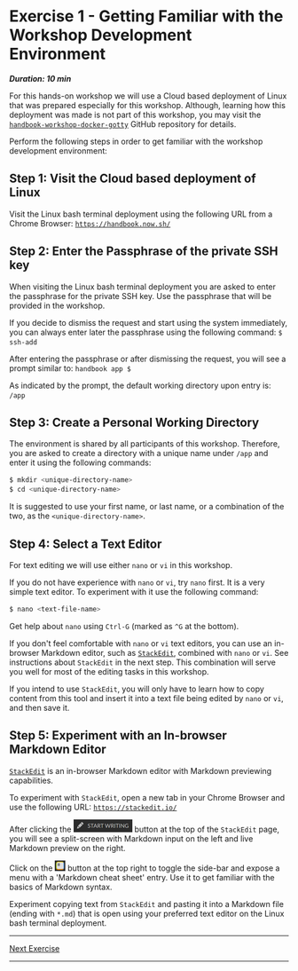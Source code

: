 # Exercise 1 - Getting Familiar with the Workshop Development Environment

***Duration: 10 min***

For this hands-on workshop we will use a Cloud based deployment of Linux that was prepared 
especially for this workshop. Although, learning how this deployment was made is not part of this 
workshop, you may visit the [`handbook-workshop-docker-gotty`][1] GitHub repository for details.

Perform the following steps in order to get familiar with the workshop development environment:


## Step 1: Visit the Cloud based deployment of Linux

Visit the Linux bash terminal deployment using the following URL from a Chrome Browser:
[`https://handbook.now.sh/`][2]


## Step 2: Enter the Passphrase of the private SSH key

When visiting the Linux bash terminal deployment you are asked to enter the passphrase for the 
private SSH key. Use the passphrase that will be provided in the workshop.

If you decide to dismiss the request and start using the system immediately, you can always enter
later the passphrase using the following command: `$ ssh-add`

After entering the passphrase or after dismissing the request, you will see a prompt similar to: 
`handbook app $ `

As indicated by the prompt, the default working directory upon entry is: `/app`


## Step 3: Create a Personal Working Directory

The environment is shared by all participants of this workshop. Therefore, you are asked 
to create a directory with a unique name under `/app` and enter it using the following commands:

```bash
$ mkdir <unique-directory-name>
$ cd <unique-directory-name>
```

It is suggested to use your first name, or last name, or a combination of the two, as the 
`<unique-directory-name>`.


## Step 4: Select a Text Editor

For text editing we will use either `nano` or `vi` in this workshop.

If you do not have experience with `nano` or `vi`, try `nano` first. It is a very simple text 
editor. To experiment with it use the following command: 

```bash
$ nano <text-file-name>
```

Get help about `nano` using `Ctrl-G` (marked as `^G` at the bottom).

If you don't feel comfortable with `nano` or `vi` text editors, you can use an in-browser Markdown 
editor, such as [`StackEdit`][3], combined with `nano` or `vi`. See instructions about `StackEdit` 
in the next step. This combination will serve you well for most of the editing tasks in this 
workshop.

If you intend to use `StackEdit`, you will only have to learn how to copy content from this tool and 
insert it into a text file being edited by `nano` or `vi`, and then save it.


## Step 5: Experiment with an In-browser Markdown Editor

[`StackEdit`][3] is an in-browser Markdown editor with Markdown previewing capabilities.

To experiment with `StackEdit`, open a new tab in your Chrome Browser and use the following URL:
[`https://stackedit.io/`][3]

After clicking the !['Start Writing' button][4] button at the top of the `StackEdit` page, you will 
see a split-screen with Markdown input on the left and live Markdown preview on the right.

Click on the ![toggle side-bar button][5] button at the top right to toggle the side-bar and expose 
a menu with a 'Markdown cheat sheet' entry. Use it to get familiar with the basics of Markdown 
syntax.

Experiment copying text from `StackEdit` and pasting it into a Markdown file (ending with `*.md`)
that is open using your preferred text editor on the Linux bash terminal deployment.

---

[Next Exercise](exercise_2)

---

[1]: https://github.com/uribench/handbook-workshop-docker-gotty
[2]: https://handbook.now.sh/
[3]: https://stackedit.io/
[4]: /images/exercise-1/stack-edit-start-writing-button.png
[5]: /images/exercise-1/stack-edit-toggle-side-bar-button.png
